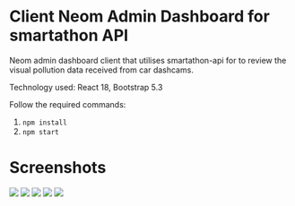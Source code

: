 # Client Neom Admin Dashboard for smartathon API

Neom admin dashboard client that utilises smartathon-api for to review the visual pollution data received from car dashcams.

Technology used: React 18, Bootstrap 5.3

Follow the required commands:
1. ```npm install```
2. ```npm start```

# Screenshots
<img src="screenshots/screenshots1.png" />
<img src="screenshots/screenshots2.png" />
<img src="screenshots/screenshots3.png" />
<img src="screenshots/screenshots4.png" />
<img src="screenshots/screenshots5.png" />
